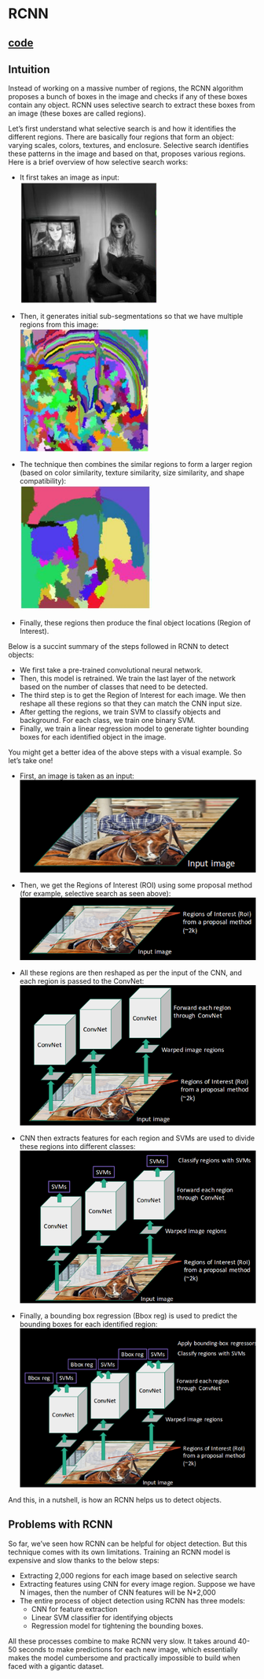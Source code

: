 # RCNN

## [code](https://github.com/rjnp2/R-CNN-from-scratch-in-python)
## Intuition
Instead of working on a massive number of regions, the RCNN algorithm proposes a bunch of boxes in the image and checks if any of these boxes contain any object. RCNN uses selective search to extract these boxes from an image (these boxes are called regions).

Let’s first understand what selective search is and how it identifies the different regions. There are basically four regions that form an object: varying scales, colors, textures, and enclosure. Selective search identifies these patterns in the image and based on that, proposes various regions. Here is a brief overview of how selective search works:

- It first takes an image as input: \
![1](https://github.com/rjnp2/Object_Detection/blob/main/1.%20RCNN/images/rcnn1.png)

- Then, it generates initial sub-segmentations so that we have multiple regions from this image: \
![1](https://github.com/rjnp2/Object_Detection/blob/main/1.%20RCNN/images/rcnn2.png)

- The technique then combines the similar regions to form a larger region (based on color similarity, texture similarity, size similarity, and shape compatibility): \
![1](https://github.com/rjnp2/Object_Detection/blob/main/1.%20RCNN/images/rcnn3.png)

- Finally, these regions then produce the final object locations (Region of Interest).

Below is a succint summary of the steps followed in RCNN to detect objects:

- We first take a pre-trained convolutional neural network.
- Then, this model is retrained. We train the last layer of the network based on the number of classes that need to be detected.
- The third step is to get the Region of Interest for each image. We then reshape all these regions so that they can match the CNN input size.
- After getting the regions, we train SVM to classify objects and background. For each class, we train one binary SVM.
- Finally, we train a linear regression model to generate tighter bounding boxes for each identified object in the image.

You might get a better idea of the above steps with a visual example. So let’s take one!

- First, an image is taken as an input:
  ![1](https://github.com/rjnp2/Object_Detection/blob/main/1.%20RCNN/images/rcnn4.png)

- Then, we get the Regions of Interest (ROI) using some proposal method (for example, selective search as seen above):
  ![1](https://github.com/rjnp2/Object_Detection/blob/main/1.%20RCNN/images/rcnn5.png)

- All these regions are then reshaped as per the input of the CNN, and each region is passed to the ConvNet:
  ![1](https://github.com/rjnp2/Object_Detection/blob/main/1.%20RCNN/images/rcnn6.png)

- CNN then extracts features for each region and SVMs are used to divide these regions into different classes:
  ![1](https://github.com/rjnp2/Object_Detection/blob/main/1.%20RCNN/images/rcnn7.png)

- Finally, a bounding box regression (Bbox reg) is used to predict the bounding boxes for each identified region:
  ![1](https://github.com/rjnp2/Object_Detection/blob/main/1.%20RCNN/images/rcnn8.png)

And this, in a nutshell, is how an RCNN helps us to detect objects.

## Problems with RCNN
So far, we’ve seen how RCNN can be helpful for object detection. But this technique comes with its own limitations. Training an RCNN model is expensive and slow thanks to the below steps:

- Extracting 2,000 regions for each image based on selective search
- Extracting features using CNN for every image region. Suppose we have N images, then the number of CNN features will be N*2,000
- The entire process of object detection using RCNN has three models:
  - CNN for feature extraction
  - Linear SVM classifier for identifying objects
  - Regression model for tightening the bounding boxes.
  
All these processes combine to make RCNN very slow. It takes around 40-50 seconds to make predictions for each new image, which essentially makes the model cumbersome and practically impossible to build when faced with a gigantic dataset.

